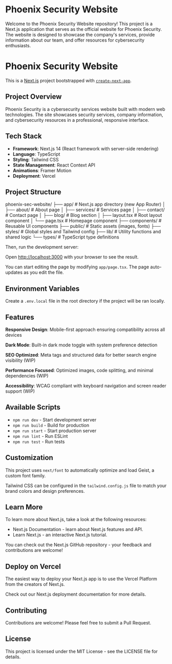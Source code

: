 # Phoenix Security Website

Welcome to the Phoenix Security Website repository! This project is a Next.js application that serves as the official website for Phoenix Security. The website is designed to showcase the company's services, provide information about our team, and offer resources for cybersecurity enthusiasts.

# Phoenix Security Website

This is a [Next.js](https://nextjs.org) project bootstrapped with [`create-next-app`](https://nextjs.org/docs/app/api-reference/cli/create-next-app).

## Project Overview

Phoenix Security is a cybersecurity services website built with modern web technologies. The site showcases security services, company information, and cybersecurity resources in a professional, responsive interface.

## Tech Stack

* **Framework**: Next.js 14 (React framework with server-side rendering)
* **Language**: TypeScript
* **Styling**: Tailwind CSS
* **State Management**: React Context API
* **Animations**: Framer Motion
* **Deployment**: Vercel

## Project Structure

phoenix-sec-website/ ├── app/ # Next.js app directory (new App Router) │ ├── about/ # About page │ ├── services/ # Services page │ ├── contact/ # Contact page │ ├── blog/ # Blog section │ ├── layout.tsx # Root layout component │ └── page.tsx # Homepage component ├── components/ # Reusable UI components ├── public/ # Static assets (images, fonts) ├── styles/ # Global styles and Tailwind config ├── lib/ # Utility functions and shared logic └── types/ # TypeScript type definitions

Then, run the development server:

Open [http://localhost:3000](http://localhost:3000) with your browser to see the result.

You can start editing the page by modifying `app/page.tsx`. The page auto-updates as you edit the file.

## Environment Variables

Create a `.env.local` file in the root directory if the project will be ran locally.

## Features

**Responsive Design**: Mobile-first approach ensuring compatibility across all devices

**Dark Mode**: Built-in dark mode toggle with system preference detection

**SEO Optimized**: Meta tags and structured data for better search engine visibility (WIP)

**Performance Focused**: Optimized images, code splitting, and minimal dependencies (WIP)

**Accessibility**: WCAG compliant with keyboard navigation and screen reader support (WIP)

## Available Scripts

* `npm run dev` - Start development server
* `npm run build` - Build for production
* `npm run start` - Start production server
* `npm run lint` - Run ESLint
* `npm run test` - Run tests

## Customization

This project uses `next/font` to automatically optimize and load Geist, a custom font family.

Tailwind CSS can be configured in the `tailwind.config.js` file to match your brand colors and design preferences.

## Learn More

To learn more about Next.js, take a look at the following resources:

* Next.js Documentation - learn about Next.js features and API.
* Learn Next.js - an interactive Next.js tutorial.

You can check out the Next.js GitHub repository - your feedback and contributions are welcome!

## Deploy on Vercel

The easiest way to deploy your Next.js app is to use the Vercel Platform from the creators of Next.js.

Check out our Next.js deployment documentation for more details.

## Contributing

Contributions are welcome! Please feel free to submit a Pull Request.

## License

This project is licensed under the MIT License - see the LICENSE file for details.
